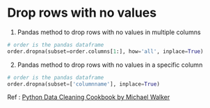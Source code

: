 # Drop rows with no values


1. Pandas method to drop rows with no values in multiple columns

```python
# order is the pandas dataframe
order.dropna(subset=order.columns[1:], how='all', inplace=True)

```


2. Pandas method to drop rows with no values in a specific column 
```python
# order is the pandas dataframe
order.dropna(subset=['columnname'], inplace=True)

```
Ref : [Python Data Cleaning Cookbook by Michael Walker](https://github.com/PacktPublishing/Python-Data-Cleaning-Cookbook)
